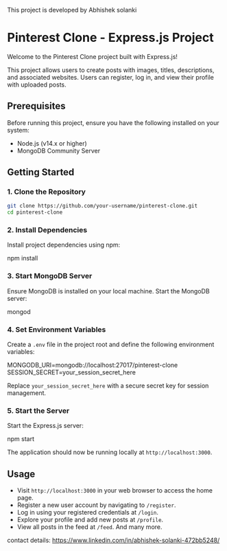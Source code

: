 This project is developed by Abhishek solanki

# Pinterest Clone - Express.js Project

Welcome to the Pinterest Clone project built with Express.js!

This project allows users to create posts with images, titles, descriptions, and associated websites. Users can register, log in, and view their profile with uploaded posts.

## Prerequisites

Before running this project, ensure you have the following installed on your system:

- Node.js (v14.x or higher)
- MongoDB Community Server

## Getting Started

### 1. Clone the Repository

```bash
git clone https://github.com/your-username/pinterest-clone.git
cd pinterest-clone
```

### 2. Install Dependencies

Install project dependencies using npm:

npm install

### 3. Start MongoDB Server

Ensure MongoDB is installed on your local machine. Start the MongoDB server:

mongod

### 4. Set Environment Variables

Create a `.env` file in the project root and define the following environment variables:

MONGODB_URI=mongodb://localhost:27017/pinterest-clone
SESSION_SECRET=your_session_secret_here

Replace `your_session_secret_here` with a secure secret key for session management.

### 5. Start the Server

Start the Express.js server:

npm start

The application should now be running locally at `http://localhost:3000`.

## Usage

- Visit `http://localhost:3000` in your web browser to access the home page.
- Register a new user account by navigating to `/register`.
- Log in using your registered credentials at `/login`.
- Explore your profile and add new posts at `/profile`.
- View all posts in the feed at `/feed`.
  And many more.

contact details: https://www.linkedin.com/in/abhishek-solanki-472bb5248/

